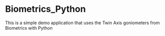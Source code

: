 # Biometrics_Python
This is a simple demo application that uses the Twin Axis goniometers from Biometrics with Python
